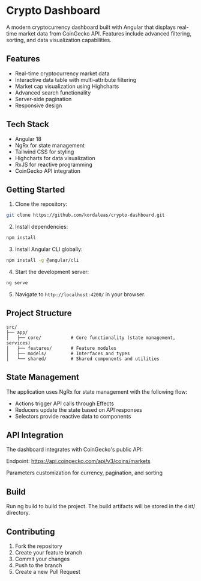 # Crypto Dashboard

A modern cryptocurrency dashboard built with Angular that displays real-time market data from CoinGecko API. Features include advanced filtering, sorting, and data visualization capabilities.

## Features

- Real-time cryptocurrency market data
- Interactive data table with multi-attribute filtering
- Market cap visualization using Highcharts
- Advanced search functionality
- Server-side pagination
- Responsive design

## Tech Stack

- Angular 18
- NgRx for state management
- Tailwind CSS for styling
- Highcharts for data visualization
- RxJS for reactive programming
- CoinGecko API integration

## Getting Started

1. Clone the repository:
```bash
git clone https://github.com/kordaleas/crypto-dashboard.git
```

2. Install dependencies:
```bash
npm install
```

3. Install Angular CLI globally:
```bash
npm install -g @angular/cli
```

4. Start the development server:
```bash
ng serve
```

5. Navigate to `http://localhost:4200/` in your browser.

## Project Structure

```plaintext
src/
├── app/
│   ├── core/           # Core functionality (state management, services)
│   ├── features/       # Feature modules
│   ├── models/         # Interfaces and types
│   └── shared/         # Shared components and utilities
```


## State Management
The application uses NgRx for state management with the following flow:

- Actions trigger API calls through Effects
- Reducers update the state based on API responses
- Selectors provide reactive data to components

## API Integration
The dashboard integrates with CoinGecko's public API:

Endpoint: https://api.coingecko.com/api/v3/coins/markets

Parameters customization for currency, pagination, and sorting

## Build
Run ng build to build the project. The build artifacts will be stored in the dist/ directory.

## Contributing
1. Fork the repository
2. Create your feature branch
3. Commit your changes
4. Push to the branch
5. Create a new Pull Request


